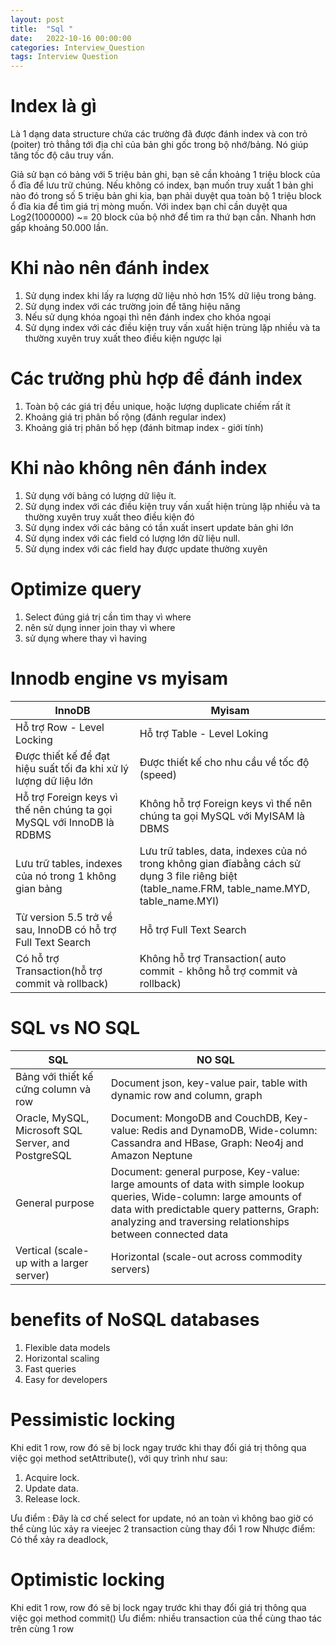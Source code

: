 ```yaml
---
layout: post
title:  "Sql "
date:   2022-10-16 00:00:00
categories: Interview_Question
tags: Interview Question
---
```


# Index là gì
Là 1 dạng data structure chứa các trường đã được đánh index và con trỏ (poiter) trỏ thẳng tới địa chỉ của bản ghi gốc trong bộ nhớ/bảng.
Nó giúp tăng tốc độ câu truy vấn.

Giả sử bạn có bảng với 5 triệu bản ghi, bạn sẽ cần khoảng 1 triệu block của ổ đĩa để lưu trữ chúng. Nếu không có index, bạn muốn truy xuất 1 bản ghi nào đó
trong số 5 triệu bản ghi kia, bạn phải duyệt qua toàn bộ 1 triệu block ổ đĩa kia để tìm giá trị mòng muốn. 
Với index bạn chỉ cần duyệt qua Log2(1000000) ~= 20 block của bộ nhớ để tìm ra thứ bạn cần. Nhanh hơn gấp khoảng 50.000 lần.

# Khi nào nên đánh index
1. Sử dụng index khi lấy ra lượng dữ liệu nhỏ hơn 15% dữ liệu trong bảng.
2. Sử dụng index với các trường join để tăng hiệu năng
3. Nếu sử dụng khóa ngoại thì nên đánh index cho khóa ngoại
2. Sử dụng index với các điều kiện truy vấn xuất hiện trùng lặp nhiều và ta thường xuyên truy xuất theo điều kiện ngược lại

# Các trường phù hợp để đánh index
1. Toàn bộ các giá trị đều unique, hoặc lượng duplicate chiếm rất ít
2. Khoảng giá trị phân bố rộng (đánh regular index)
2. Khoảng giá trị phân bố hẹp (đánh bitmap index - giới tính)

# Khi nào không nên đánh index
1. Sử dụng với bảng có lượng dữ liệu ít.
2. Sử dụng index với các điều kiện truy vấn xuất hiện trùng lặp nhiều và ta thường xuyên truy xuất theo điều kiện đó
3. Sử dụng index với các bảng có tần xuất insert update bản ghi lớn
4. Sử dụng index với các field có lượng lớn dữ liệu null.
5. Sử dụng index với các field hay được update thường xuyên

# Optimize query 
1. Select đúng giá trị cần tìm thay vì where 
2. nên sử dụng inner join thay vì where 
3. sử dụng where thay vì having

# Innodb engine vs myisam
| InnoDB  |  Myisam |
|---|---|
| Hỗ trợ Row - Level Locking  | Hỗ trợ Table - Level Loking  |
| Được thiết kế để đạt hiệu suất tối đa khi xử lý lượng dữ liệu lớn  | Được thiết kế cho nhu cầu về tốc độ (speed)   |
| Hỗ trợ Foreign keys vì thế nên chúng ta gọi MySQL với InnoDB là RDBMS  | Không hỗ trợ Foreign keys vì thế nên chúng ta gọi MySQL với MyISAM là DBMS  |
| Lưu trữ tables, indexes của nó trong 1 không gian bảng  | Lưu trữ tables, data, indexes của nó trong không gian đĩabằng cách sử dụng 3 file riêng biệt (table_name.FRM, table_name.MYD, table_name.MYI)   |
| Từ version 5.5 trở về sau, InnoDB có hỗ trợ Full Text Search  | Hỗ trợ Full Text Search  |
| Có hỗ trợ Transaction(hỗ trợ commit và rollback)  | Không hỗ trợ Transaction( auto commit - không hỗ trợ commit và rollback)  |

# SQL vs NO SQL
| SQL  |  NO SQL |
|---|---|
|Bảng với thiết kế cứng column và row | Document json, key-value pair, table with dynamic row and column, graph|
|Oracle, MySQL, Microsoft SQL Server, and PostgreSQL|Document: MongoDB and CouchDB, Key-value: Redis and DynamoDB, Wide-column: Cassandra and HBase, Graph: Neo4j and Amazon Neptune|
|General purpose|Document: general purpose, Key-value: large amounts of data with simple lookup queries, Wide-column: large amounts of data with predictable query patterns, Graph: analyzing and traversing relationships between connected data|
|Vertical (scale-up with a larger server)|Horizontal (scale-out across commodity servers)|

# benefits of NoSQL databases
1. Flexible data models
2. Horizontal scaling
3. Fast queries
4. Easy for developers

# Pessimistic locking
Khi edit 1 row, row đó sẽ bị lock ngay trước khi thay đổi giá trị thông qua việc gọi method setAttribute(), với quy trình như sau:
1. Acquire lock.
2. Update data.
3. Release lock.

Ưu điểm : Đây là cơ chế select for update, nó an toàn vì không bao giờ có thể cùng lúc xảy ra vieejec 2 transaction cùng thay đổi 1 row
Nhược điểm: Có thể xảy ra deadlock, 

# Optimistic locking
Khi edit 1 row, row đó sẽ bị lock ngay trước khi thay đổi giá trị thông qua việc gọi method commit()
Ưu điểm: nhiều transaction của thể cùng thao tác trên cùng 1 row
